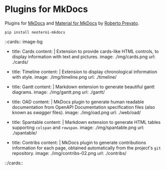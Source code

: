 # Plugins for MkDocs

Plugins for [MkDocs](https://www.mkdocs.org) and [Material for MkDocs](https://squidfunk.github.io/mkdocs-material/)
by [Roberto Prevato](https://twitter.com/RobertoPrevato).

```shell
pip install neoteroi-mkdocs
```

::cards:: image-bg

- title: Cards
  content: |
    Extension to provide cards-like HTML controls, to display information
    with text and pictures.
  image: ./img/cards.png
  url: ./cards/

- title: Timeline
  content: |
    Extension to display chronological information with style.
  image: ./img/timeline.png
  url: ./timeline/

- title: Gantt
  content: |
    Markdown extension to generate beautiful gantt diagrams.
  image: ./img/gantt.png
  url: ./gantt/

- title: OAD
  content: |
    MkDocs plugin to generate human readable documentation
    from OpenAPI Documentation specification files (also known as
    _swagger_ files).
  image: ./img/oad.png
  url: ./web/oad/

- title: Spantable
  content: |
    Markdown extension to generate HTML tables supporting `colspan`
    and `rowspan`.
  image: ./img/spantable.png
  url: ./spantable/

- title: Contribs
  content: |
    MkDocs plugin to generate contributions information for each page, obtained
    automatically from the project's `git` repository.
  image: ./img/contribs-02.png
  url: ./contribs/

::/cards::
